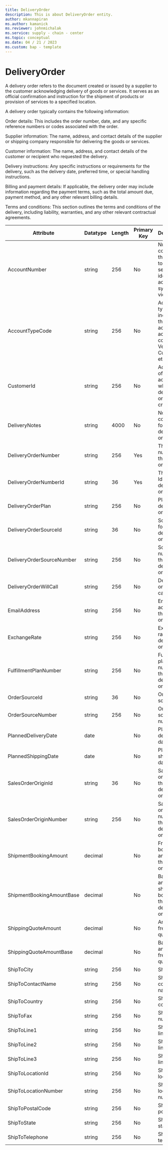 ```yaml
---
title: DeliveryOrder
description: This is about DeliveryOrder entity.
author: mkannapiran
ms.author: kamanick
ms.reviewer: johnmichalak
ms.service: supply - chain - center
ms.topic: conceptual
ms.date: 04 / 21 / 2023
ms.custom: bap - template
---
```


# **DeliveryOrder**

A delivery order refers to the document created or issued by a supplier to the customer acknowledging delivery of goods or services. It serves as an official confirmation and instruction for the shipment of products or provision of services to a specified location.

A delivery order typically contains the following information:

Order details: This includes the order number, date, and any specific reference numbers or codes associated with the order.

Supplier information: The name, address, and contact details of the supplier or shipping company responsible for delivering the goods or services.

Customer information: The name, address, and contact details of the customer or recipient who requested the delivery.

Delivery instructions: Any specific instructions or requirements for the delivery, such as the delivery date, preferred time, or special handling instructions.

Billing and payment details: If applicable, the delivery order may include information regarding the payment terms, such as the total amount due, payment method, and any other relevant billing details.

Terms and conditions: This section outlines the terms and conditions of the delivery, including liability, warranties, and any other relevant contractual agreements.


|	Attribute	|	Datatype	|	Length	|	Primary Key	|	Description	|
|---------------|--------|------|----------|-----------|
|	AccountNumber	|	string	|	256	|	No	|	Number or code for the account to quickly search and identify the account in system views.	|
|	AccountTypeCode	|	string	|	256	|	No	|	Account type code indicates the type of account. An account could be Vendor, Customer etc.	|
|	CustomerId	|	string	|	256	|	No	|	Account Id of the account for which this delivery order is created	|
|	DeliveryNotes	|	string	|	4000	|	No	|	Notes or comments for this delivery order	|
|	DeliveryOrderNumber	|	string	|	256	|	Yes	|	The unique number of the delivery order	|
|	DeliveryOrderNumberId	|	string	|	36	|	Yes	|	The unique Id of the delivery order	|
|	DeliveryOrderPlan	|	string	|	256	|	No	|	Plan for this delivery order	|
|	DeliveryOrderSourceId	|	string	|	36	|	No	|	Source Id for this delivery order	|
|	DeliveryOrderSourceNumber	|	string	|	256	|	No	|	Source number for this delivery order	|
|	DeliveryOrderWillCall	|	string	|	256	|	No	|	Delivery order will call	|
|	EmailAddress	|	string	|	256	|	No	|	Email address for the delivery order	|
|	ExchangeRate	|	string	|	256	|	No	|	Exchange rate for this delivery order	|
|	FulfillmentPlanNumber	|	string	|	256	|	No	|	Fulfillment plan number for this delivery order	|
|	OrderSourceId	|	string	|	36	|	No	|	Order source Id	|
|	OrderSourceNumber	|	string	|	256	|	No	|	Order source number	|
|	PlannedDeliveryDate	|	date	|		|	No	|	Planned delivery date	|
|	PlannedShippingDate	|	date	|		|	No	|	Planned shipping date	|
|	SalesOrderOriginId	|	string	|	36	|	No	|	Sales order origin Id for this delivery order	|
|	SalesOrderOriginNumber	|	string	|	256	|	No	|	Sales order origin number for this delivery order	|
|	ShipmentBookingAmount	|	decimal	|		|	No	|	Freight booking amount for the delivery order	|
|	ShipmentBookingAmountBase	|	decimal	|		|	No	|	Base amount of shipment booking for this delivery order	|
|	ShippingQuoteAmount	|	decimal	|		|	No	|	Amount for freight quote	|
|	ShippingQuoteAmountBase	|	decimal	|		|	No	|	Base amount for freight quote	|
|	ShipToCity	|	string	|	256	|	No	|	Ship to city	|
|	ShipToContactName	|	string	|	256	|	No	|	Ship to contact name	|
|	ShipToCountry	|	string	|	256	|	No	|	Ship to country	|
|	ShipToFax	|	string	|	256	|	No	|	Ship to fax number	|
|	ShipToLine1	|	string	|	256	|	No	|	Ship to line1	|
|	ShipToLine2	|	string	|	256	|	No	|	Ship to line2	|
|	ShipToLine3	|	string	|	256	|	No	|	Ship to line3	|
|	ShipToLocationId	|	string	|	256	|	No	|	Ship to location Id	|
|	ShipToLocationNumber	|	string	|	256	|	No	|	Ship to location number	|
|	ShipToPostalCode	|	string	|	256	|	No	|	Ship to postal code	|
|	ShipToState	|	string	|	256	|	No	|	Ship to state	|
|	ShipToTelephone	|	string	|	256	|	No	|	Ship to telephone	|

